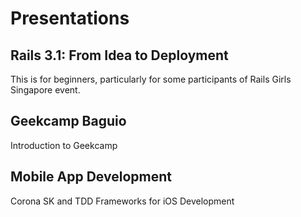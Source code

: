 Presentations
============================

Rails 3.1: From Idea to Deployment
-----------------------------

This is for beginners, particularly for some participants of Rails Girls Singapore event. 


Geekcamp Baguio
-----------------------------

Introduction to Geekcamp 


Mobile App Development
-----------------------------

Corona SK and TDD Frameworks for iOS Development


    

                                                                        
